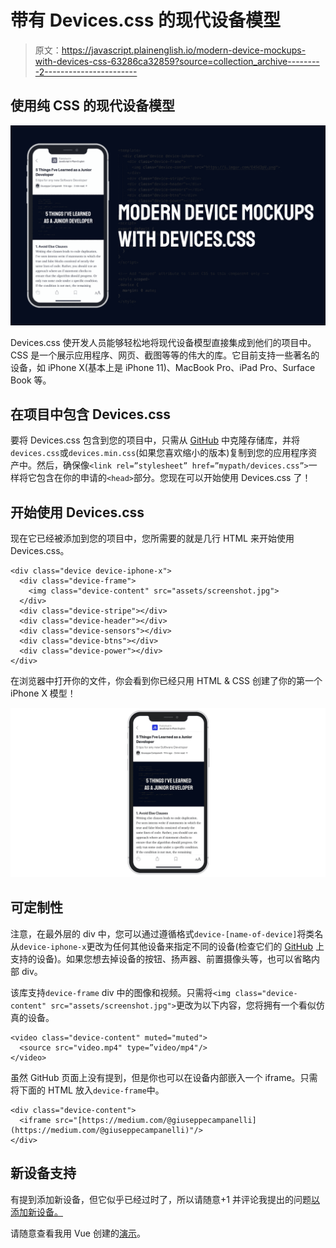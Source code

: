 # 带有 Devices.css 的现代设备模型

> 原文：<https://javascript.plainenglish.io/modern-device-mockups-with-devices-css-63286ca32859?source=collection_archive---------2----------------------->

## 使用纯 CSS 的现代设备模型

![](img/1633f791417baf69ca7569824c402080.png)

Devices.css 使开发人员能够轻松地将现代设备模型直接集成到他们的项目中。CSS 是一个展示应用程序、网页、截图等等的伟大的库。它目前支持一些著名的设备，如 iPhone X(基本上是 iPhone 11)、MacBook Pro、iPad Pro、Surface Book 等。

## 在项目中包含 Devices.css

要将 Devices.css 包含到您的项目中，只需从 [GitHub](https://github.com/picturepan2/devices.css) 中克隆存储库，并将`devices.css`或`devices.min.css`(如果您喜欢缩小的版本)复制到您的应用程序资产中。然后，确保像`<link rel=”stylesheet” href=”mypath/devices.css”>`一样将它包含在你的申请的`<head>`部分。您现在可以开始使用 Devices.css 了！

## 开始使用 Devices.css

现在它已经被添加到您的项目中，您所需要的就是几行 HTML 来开始使用 Devices.css。

```
<div class="device device-iphone-x">
  <div class="device-frame">
    <img class="device-content" src="assets/screenshot.jpg">
  </div>
  <div class="device-stripe"></div>
  <div class="device-header"></div>
  <div class="device-sensors"></div>
  <div class="device-btns"></div>
  <div class="device-power"></div>
</div> 
```

在浏览器中打开你的文件，你会看到你已经只用 HTML & CSS 创建了你的第一个 iPhone X 模型！

![](img/5ca72037b25b1013ddb0e8c339b67f45.png)

## 可定制性

注意，在最外层的 div 中，您可以通过遵循格式`device-[name-of-device]`将类名从`device-iphone-x`更改为任何其他设备来指定不同的设备(检查它们的 [GitHub](https://github.com/picturepan2/devices.css) 上支持的设备)。如果您想去掉设备的按钮、扬声器、前置摄像头等，也可以省略内部 div。

该库支持`device-frame` div 中的图像和视频。只需将`<img class="device-content" src="assets/screenshot.jpg">`更改为以下内容，您将拥有一个看似仿真的设备。

```
<video class="device-content" muted="muted">
  <source src="video.mp4" type=”video/mp4"/>
</video>
```

虽然 GitHub 页面上没有提到，但是你也可以在设备内部嵌入一个 iframe。只需将下面的 HTML 放入`device-frame`中。

```
<div class="device-content">
  <iframe src="[https://medium.com/@giuseppecampanelli](https://medium.com/@giuseppecampanelli)"/>
</div>
```

## 新设备支持

有提到添加新设备，但它似乎已经过时了，所以请随意+1 并评论我提出的问题[以添加新设备。](https://github.com/picturepan2/devices.css/issues/11)

请随意查看我用 Vue 创建的[演示](https://github.com/themilanfan/devices.css-demo)。